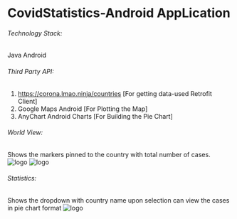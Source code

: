 # CovidStatistics-Android AppLication


###### Technology Stack: 
Java Android

###### Third Party API: 
1.	https://corona.lmao.ninja/countries [For getting data-used Retrofit Client]
2.	Google Maps Android [For Plotting the Map]
3.	AnyChart Android Charts [For Building the Pie Chart]

###### World View: 
Shows the markers pinned to the country with total number of cases.
![logo](https://github.com/sheetalpatil217/CovidStatistics-AndroidApp/gitimages/WorldView.PNG)
![logo](https://github.com/sheetalpatil217/CovidStatistics-AndroidApp/gitimages/TotalCases.PNG)


###### Statistics: 
Shows the dropdown with country name upon selection can view the cases in pie chart format
![logo](https://github.com/sheetalpatil217/CovidStatistics-AndroidApp/gitimages/PieChart.PNG)
